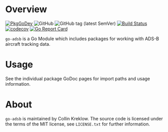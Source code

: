# Overview
[![PkgGoDev](https://pkg.go.dev/badge/kreklow.us/go/go-adsb)](https://pkg.go.dev/kreklow.us/go/go-adsb)
![GitHub](https://img.shields.io/github/license/cjkreklow/go-adsb.svg)
![GitHub tag (latest SemVer)](https://img.shields.io/github/tag/cjkreklow/go-adsb.svg)
[![Build Status](https://www.travis-ci.org/cjkreklow/go-adsb.svg?branch=master)](https://www.travis-ci.org/cjkreklow/go-adsb)
[![codecov](https://codecov.io/gh/cjkreklow/go-adsb/branch/master/graph/badge.svg)](https://codecov.io/gh/cjkreklow/go-adsb)
[![Go Report Card](https://goreportcard.com/badge/kreklow.us/go/go-adsb)](https://goreportcard.com/report/kreklow.us/go/go-adsb)

`go-adsb` is a Go Module which includes packages for working with ADS-B
aircraft tracking data.


# Usage
See the individual package GoDoc pages for import paths and usage
information.

# About
`go-adsb` is maintained by Collin Kreklow. The source code is licensed under
the terms of the MIT license, see `LICENSE.txt` for further information.
